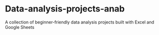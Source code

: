 # Data-analysis-projects-anab
A collection of beginner-friendly data analysis projects built with Excel and Google Sheets
